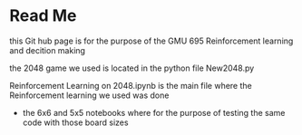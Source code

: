 # Read Me

this Git hub page is for the purpose of the GMU 695 Reinforcement learning and decition making

the 2048 game we used is located in the python file New2048.py

Reinforcement Learning on 2048.ipynb is the main file where the Reinforcement learning we used was done
  - the 6x6 and 5x5 notebooks where for the purpose of testing the same code with those board sizes
